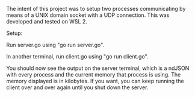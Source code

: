 The intent of this project was to setup two processes communicating by means of a UNIX domain socket with a UDP connection.  This was developed and tested on WSL 2.


Setup:

Run server.go using "go run server.go".

In another terminal, run client.go using "go run client.go".


You should now see the output on the server terminal, which is a ndJSON with every process and the current memory that process is using.  The memory displayed is in kilobytes.  If you want, you can keep running the client over and over again until you shut down the server.
